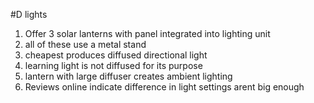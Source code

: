 #D lights

1. Offer 3 solar lanterns with panel integrated into lighting unit
2. all of these use a metal stand
3. cheapest produces diffused directional light 
4. learning light is not diffused for its purpose 
5. lantern with large diffuser creates ambient lighting 
6. Reviews online indicate difference in light settings arent big enough
